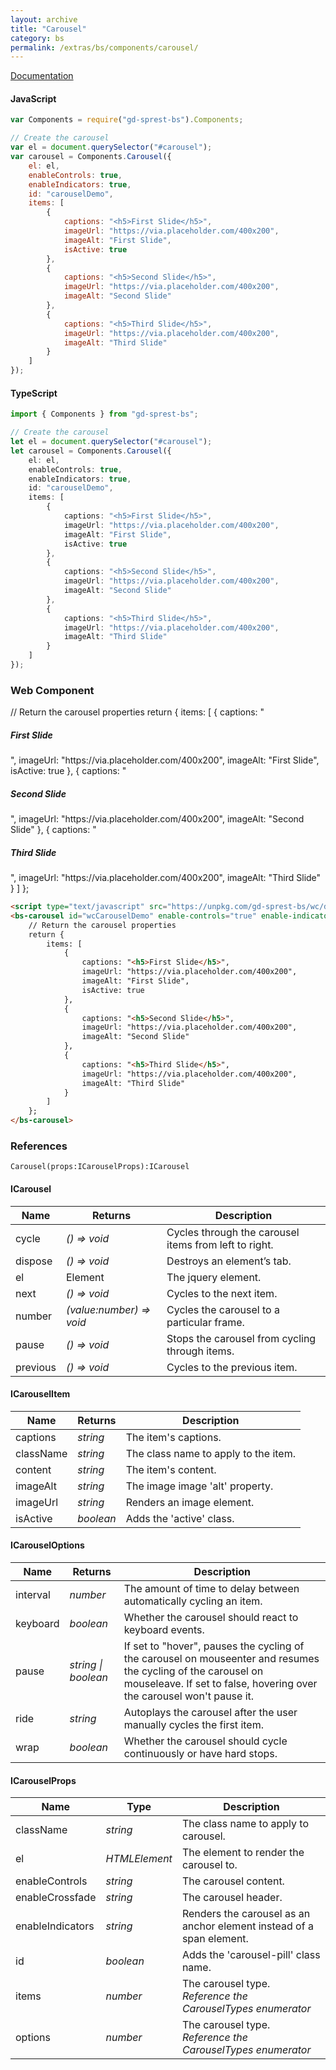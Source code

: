 ```yaml
---
layout: archive
title: "Carousel"
category: bs
permalink: /extras/bs/components/carousel/
---
```

[Documentation](https://getbootstrap.com/docs/4.4/components/carousel)

<div id="carouselDemo"></div>

#### JavaScript
```js
var Components = require("gd-sprest-bs").Components;

// Create the carousel
var el = document.querySelector("#carousel");
var carousel = Components.Carousel({
    el: el,
    enableControls: true,
    enableIndicators: true,
    id: "carouselDemo",
    items: [
        {
            captions: "<h5>First Slide</h5>",
            imageUrl: "https://via.placeholder.com/400x200",
            imageAlt: "First Slide",
            isActive: true
        },
        {
            captions: "<h5>Second Slide</h5>",
            imageUrl: "https://via.placeholder.com/400x200",
            imageAlt: "Second Slide"
        },
        {
            captions: "<h5>Third Slide</h5>",
            imageUrl: "https://via.placeholder.com/400x200",
            imageAlt: "Third Slide"
        }
    ]
});
```

#### TypeScript

```ts
import { Components } from "gd-sprest-bs";

// Create the carousel
let el = document.querySelector("#carousel");
let carousel = Components.Carousel({
    el: el,
    enableControls: true,
    enableIndicators: true,
    id: "carouselDemo",
    items: [
        {
            captions: "<h5>First Slide</h5>",
            imageUrl: "https://via.placeholder.com/400x200",
            imageAlt: "First Slide",
            isActive: true
        },
        {
            captions: "<h5>Second Slide</h5>",
            imageUrl: "https://via.placeholder.com/400x200",
            imageAlt: "Second Slide"
        },
        {
            captions: "<h5>Third Slide</h5>",
            imageUrl: "https://via.placeholder.com/400x200",
            imageAlt: "Third Slide"
        }
    ]
});
```

### Web Component

<bs-carousel id="wcCarouselDemo" enable-controls="true" enable-indicators="true">
    // Return the carousel properties
    return {
        items: [
            {
                captions: "<h5>First Slide</h5>",
                imageUrl: "https://via.placeholder.com/400x200",
                imageAlt: "First Slide",
                isActive: true
            },
            {
                captions: "<h5>Second Slide</h5>",
                imageUrl: "https://via.placeholder.com/400x200",
                imageAlt: "Second Slide"
            },
            {
                captions: "<h5>Third Slide</h5>",
                imageUrl: "https://via.placeholder.com/400x200",
                imageAlt: "Third Slide"
            }
        ]
    };
</bs-carousel>

```html
<script type="text/javascript" src="https://unpkg.com/gd-sprest-bs/wc/dist/gd-sprest-bs.js"></script>
<bs-carousel id="wcCarouselDemo" enable-controls="true" enable-indicators="true">
    // Return the carousel properties
    return {
        items: [
            {
                captions: "<h5>First Slide</h5>",
                imageUrl: "https://via.placeholder.com/400x200",
                imageAlt: "First Slide",
                isActive: true
            },
            {
                captions: "<h5>Second Slide</h5>",
                imageUrl: "https://via.placeholder.com/400x200",
                imageAlt: "Second Slide"
            },
            {
                captions: "<h5>Third Slide</h5>",
                imageUrl: "https://via.placeholder.com/400x200",
                imageAlt: "Third Slide"
            }
        ]
    };
</bs-carousel>
```

### References

```
Carousel(props:ICarouselProps):ICarousel
```

#### ICarousel

| Name | Returns | Description |
| --- | --- | --- |
| cycle | _() => void_ | Cycles through the carousel items from left to right. |
| dispose | _() => void_ | Destroys an element’s tab. |
| el | Element | The jquery element. |
| next | _() => void_ | Cycles to the next item. |
| number | _(value:number) => void_ | Cycles the carousel to a particular frame. |
| pause | _() => void_ | Stops the carousel from cycling through items. |
| previous | _() => void_ | Cycles to the previous item. |

#### ICarouselItem

| Name | Returns | Description |
| --- | --- | --- |
| captions | _string_ | The item's captions. |
| className | _string_ | The class name to apply to the item. |
| content | _string_ | The item's content. |
| imageAlt | _string_ | The image image 'alt' property. |
| imageUrl | _string_ | Renders an image element. |
| isActive | _boolean_ | Adds the 'active' class. |

#### ICarouselOptions

| Name | Returns | Description |
| --- | --- | --- |
| interval | _number_ | The amount of time to delay between automatically cycling an item. |
| keyboard | _boolean_ | Whether the carousel should react to keyboard events. |
| pause | _string \| boolean_ | If set to "hover", pauses the cycling of the carousel on mouseenter and resumes the cycling of the carousel on mouseleave. If set to false, hovering over the carousel won't pause it. |
| ride | _string_ | Autoplays the carousel after the user manually cycles the first item. |
| wrap | _boolean_ | Whether the carousel should cycle continuously or have hard stops. |

#### ICarouselProps

| Name | Type | Description |
| --- | --- | --- |
| className | _string_ | The class name to apply to carousel. |
| el | _HTMLElement_ | The element to render the carousel to. |
| enableControls | _string_ | The carousel content. |
| enableCrossfade | _string_ | The carousel header. |
| enableIndicators | _string_ | Renders the carousel as an anchor element instead of a span element. |
| id | _boolean_ | Adds the 'carousel-pill' class name. |
| items | _number_ | The carousel type. _Reference the CarouselTypes enumerator_ |
| options | _number_ | The carousel type. _Reference the CarouselTypes enumerator_ |

<style>
.carousel { max-width: 400px; }
</style>
<script type="text/javascript" src="https://unpkg.com/gd-sprest-bs/wc/dist/gd-sprest-bs.js"></script>
<script type="text/javascript">
    // Wait for the window to be loaded
    window.addEventListener("load", function() {
        // See if a carousel exists
        var carousel = document.querySelector("#carouselDemo");
        if(carousel) {
            // Render the carousel
            $REST.Components.Carousel({
                el: carousel,
                enableControls: true,
                enableIndicators: true,
                id: "carouselDemo",
                items: [
                    {
                        captions: "<h5>First Slide</h5>",
                        imageUrl: "https://via.placeholder.com/400x200",
                        imageAlt: "First Slide",
                        isActive: true
                    },
                    {
                        captions: "<h5>Second Slide</h5>",
                        imageUrl: "https://via.placeholder.com/400x200",
                        imageAlt: "Second Slide"
                    },
                    {
                        captions: "<h5>Third Slide</h5>",
                        imageUrl: "https://via.placeholder.com/400x200",
                        imageAlt: "Third Slide"
                    }
                ]
            });
        }
    });
</script>